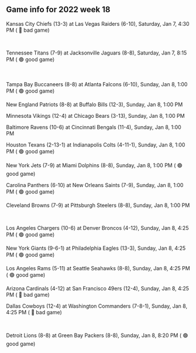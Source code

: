 ## Game info for 2022 week 18
Kansas City Chiefs (13-3) at Las Vegas Raiders (6-10), Saturday, Jan 7, 4:30 PM (	:red_circle: bad game)


<br/>

Tennessee Titans (7-9) at Jacksonville Jaguars (8-8), Saturday, Jan 7, 8:15 PM (	:green_circle: good game)


<br/>

Tampa Bay Buccaneers (8-8) at Atlanta Falcons (6-10), Sunday, Jan 8, 1:00 PM (	:green_circle: good game)

New England Patriots (8-8) at Buffalo Bills (12-3), Sunday, Jan 8, 1:00 PM

Minnesota Vikings (12-4) at Chicago Bears (3-13), Sunday, Jan 8, 1:00 PM

Baltimore Ravens (10-6) at Cincinnati Bengals (11-4), Sunday, Jan 8, 1:00 PM

Houston Texans (2-13-1) at Indianapolis Colts (4-11-1), Sunday, Jan 8, 1:00 PM (	:green_circle: good game)

New York Jets (7-9) at Miami Dolphins (8-8), Sunday, Jan 8, 1:00 PM (	:green_circle: good game)

Carolina Panthers (6-10) at New Orleans Saints (7-9), Sunday, Jan 8, 1:00 PM (	:green_circle: good game)

Cleveland Browns (7-9) at Pittsburgh Steelers (8-8), Sunday, Jan 8, 1:00 PM


<br/>

Los Angeles Chargers (10-6) at Denver Broncos (4-12), Sunday, Jan 8, 4:25 PM (	:green_circle: good game)

New York Giants (9-6-1) at Philadelphia Eagles (13-3), Sunday, Jan 8, 4:25 PM (	:green_circle: good game)

Los Angeles Rams (5-11) at Seattle Seahawks (8-8), Sunday, Jan 8, 4:25 PM (	:green_circle: good game)

Arizona Cardinals (4-12) at San Francisco 49ers (12-4), Sunday, Jan 8, 4:25 PM (	:red_circle: bad game)

Dallas Cowboys (12-4) at Washington Commanders (7-8-1), Sunday, Jan 8, 4:25 PM (	:red_circle: bad game)


<br/>

Detroit Lions (8-8) at Green Bay Packers (8-8), Sunday, Jan 8, 8:20 PM (	:green_circle: good game)

